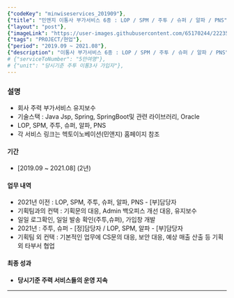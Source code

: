 ```yaml
---
{"codeKey": "minwiseservices_201909"},
{"title": "민앤지 이통사 부가서비스 6종 : LOP / SPM / 주투 / 슈퍼 / 알파 / PNS"},
{"layout": "post"},
{"imageLink": "https://user-images.githubusercontent.com/65170244/222355228-eaad6405-554f-40ba-a45e-876a0f1f6c5d.png"},
{"tags": "PROJECT/현업"},
{"period": "2019.09 ~ 2021.08"},
{"description": "이통사 부가서비스 6종 : LOP / SPM / 주투 / 슈퍼 / 알파 / PNS"},
# {"serviceToNumber": "5만여명"},
# {"unit": "당시기준 주투 이통3사 가입자"},
---
```


### 설명

- 회사 주력 부가서비스 유지보수
- 기술스택 : Java Jsp, Spring, SpringBoot및 관련 라이브러리, Oracle
- LOP, SPM, 주투, 슈퍼, 알파, PNS
- 각 서비스 링크는 헥토이노베이션(민앤지) 홈페이지 참조

#### 기간

- [2019.09 ~ 2021.08] (2년)

#### 업무 내역

- 2021년 이전 : LOP, SPM, 주투, 슈퍼, 알파, PNS - [부]담당자
- 기획팀과의 컨택 : 기획문의 대응, Admin 백오피스 개선 대응, 유지보수
- 일일 로그확인, 일일 발송 확인(주투,슈퍼), 가입창 개발
- 2021년 : 주투, 슈퍼 - [정]담당자 / LOP, SPM, 알파 - [부]담당자
- 기획팀 외 컨택 : 기본적인 업무에 CS문의 대응, 보안 대응, 예상 매출 산출 등 기획 외 타부서 협업

#### 최종 성과

- **당시기준 주력 서비스들의 운영 지속**

---
